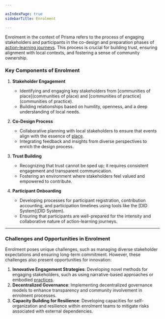 ```yaml
---

asIndexPage: true
sidebarTitle: Enrolment

---
```


Enrolment in the context of Prisma refers to the process of engaging stakeholders and participants in the co-design and preparation phases of [action-learning journeys](/patterns/action-learning%20journeys.md). This process is crucial for building trust, ensuring alignment with local contexts, and fostering a sense of community ownership.

### **Key Components of Enrolment**
1. **Stakeholder Engagement**  
   - Identifying and engaging key stakeholders from [communities of place](communities of place) and [communities of practice](communities of practice).
   - Building relationships based on humility, openness, and a deep understanding of local needs.

2. **Co-Design Process**  
   - Collaborative planning with local stakeholders to ensure that events align with the essence of [place](/glossary/Place.md).
   - Integrating feedback and insights from diverse perspectives to enrich the design process.

3. **Trust Building**  
   - Recognizing that trust cannot be sped up; it requires consistent engagement and transparent communication.
   - Fostering an environment where stakeholders feel valued and empowered to contribute.

4. **Participant Onboarding**  
   - Developing processes for participant registration, contribution accounting, and participation timelines using tools like the [DID System](DID System).
   - Ensuring that participants are well-prepared for the intensity and collaborative nature of action-learning journeys.

---

### **Challenges and Opportunities in Enrolment**
Enrolment poses unique challenges, such as managing diverse stakeholder expectations and ensuring long-term commitment. However, these challenges also present opportunities for innovation:

1. **Innovative Engagement Strategies**: Developing novel methods for engaging stakeholders, such as using narrative-based approaches or embodied [practices](practices).
2. **Decentralized Governance**: Implementing decentralized governance models to enhance transparency and community involvement in enrolment processes.
3. **Capacity Building for Resilience**: Developing capacities for self-organization and resilience within enrolment teams to mitigate risks associated with external dependencies.